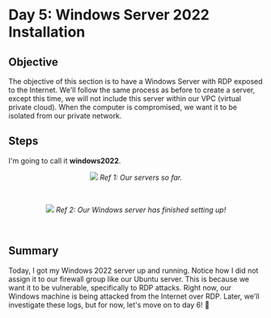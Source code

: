 # Day 5: Windows Server 2022 Installation
## Objective
The objective of this section is to have a Windows Server with RDP exposed to the Internet. We'll follow the same process as before to create a server, except this time, we will not include this server within our VPC (virtual private cloud). When the computer is compromised, we want it to be isolated from our private network. 

## Steps
I'm going to call it **windows2022**.

<p align="center"><img src="https://i.imgur.com/NQyfpYA.png">
<i>Ref 1: Our servers so far.</i></p>
<br>

<p align="center"><img src="https://i.imgur.com/NF2Q2AR.png">
<i>Ref 2: Our Windows server has finished setting up!</i></p>
<br>

## Summary
Today, I got my Windows 2022 server up and running. Notice how I did not assign it to our firewall group like our Ubuntu server. This is because we want it to be vulnerable, specifically to RDP attacks. Right now, our Windows machine is being attacked from the Internet over RDP. Later, we'll investigate these logs, but for now, let's move on to day 6! 🌠
